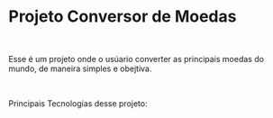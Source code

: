 <h1> Projeto Conversor de Moedas </h1>
<br>
<p>Esse é um projeto onde o usúario  converter as principais moedas do mundo, de maneira simples e obejtiva. </p>
<br>
<p>Principais Tecnologias desse projeto:



</p>


